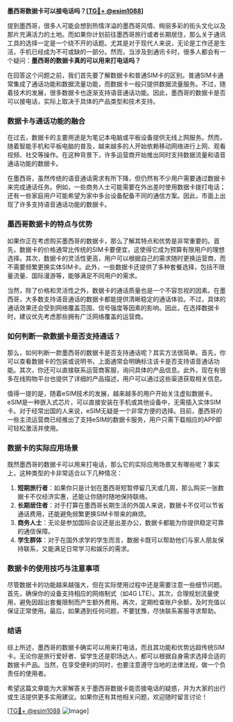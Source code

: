 **墨西哥数据卡可以接电话吗？[[TG💪+ @esim1088](https://t.me/s/esim1088)]**

提到墨西哥，很多人可能会想到热情洋溢的墨西哥风情、绚丽多彩的街头文化以及那片充满活力的土地。而如果你计划前往墨西哥旅行或者长期居住，那么关于通讯工具的选择一定是一个绕不开的话题。尤其是对于现代人来说，无论是工作还是生活，手机已经成为不可或缺的一部分。然而，当涉及到通讯卡时，很多人都会有一个疑问：**墨西哥的数据卡真的可以用来打电话吗？**

在回答这个问题之前，我们首先要了解数据卡和普通SIM卡的区别。普通SIM卡通常集成了通话功能和数据流量功能，而数据卡一般只提供数据流量服务。不过，随着技术的发展，很多数据卡也逐渐支持语音通话功能。因此，墨西哥的数据卡是否可以接电话，实际上取决于具体的产品类型和技术支持。

### 数据卡与通话功能的融合

在过去，数据卡的主要用途是为笔记本电脑或平板设备提供无线上网服务。然而，随着智能手机和平板电脑的普及，越来越多的人开始依赖移动网络进行上网、观看视频、社交等操作。在这种背景下，许多运营商开始推出同时支持数据流量和语音通话功能的数据卡。

在墨西哥，虽然传统的语音通话需求有所下降，但仍然有不少用户需要通过数据卡来完成通话任务。例如，一些商务人士可能需要在外出差时使用数据卡拨打电话；还有一些家庭用户可能希望为家中多台设备配备不同的通信方案。因此，市面上出现了许多支持语音通话功能的数据卡。

### 墨西哥数据卡的特点与优势

如果你正在考虑购买墨西哥的数据卡，那么了解其特点和优势是非常重要的。首先，数据卡的价格通常比传统的SIM卡要便宜，这使得它成为预算有限用户的理想选择。其次，数据卡的灵活性更高，用户可以根据自己的需求随时更换运营商，而不需要频繁更换实体SIM卡。此外，一些数据卡还提供了多种套餐选择，包括不限量流量、国际漫游等，能够满足不同用户的需求。

当然，除了价格和灵活性之外，数据卡的通话质量也是一个不容忽视的因素。在墨西哥，大多数支持语音通话的数据卡都能提供清晰稳定的通话体验。不过，具体的通话效果还会受到网络覆盖范围、信号强度等因素的影响。因此，在选择数据卡时，建议优先考虑那些拥有广泛网络覆盖的运营商。

### 如何判断一款数据卡是否支持通话？

那么，如何判断一款墨西哥的数据卡是否支持通话呢？其实方法很简单。首先，你可以查看数据卡的包装或说明书，上面通常会明确标注该卡是否支持语音通话功能。其次，你还可以直接联系运营商客服，询问具体的产品信息。此外，现在有很多在线购物平台也提供了详细的产品描述，用户可以通过这些渠道获取相关信息。

值得一提的是，随着eSIM技术的发展，越来越多的用户开始关注虚拟数据卡。eSIM是一种嵌入式芯片，可以直接安装在手机或其他设备中，无需插入实体SIM卡。对于经常出国的人来说，eSIM无疑是一个非常方便的选择。目前，墨西哥的一些主流运营商已经推出了支持eSIM的数据卡服务，用户只需下载相应的APP即可轻松激活并使用。

### 数据卡的实际应用场景

既然墨西哥的数据卡可以用来打电话，那么它的实际应用场景又有哪些呢？事实上，这种类型的卡非常适合以下几种情况：

1. **短期旅行者**：如果你只是计划在墨西哥短暂停留几天或几周，那么购买一张数据卡不仅经济实惠，还能让你随时随地保持联络。
2. **长期居住者**：对于打算在墨西哥长期生活的外国人来说，数据卡不仅可以节省通话费用，还能避免频繁更换SIM卡带来的麻烦。
3. **商务人士**：无论是参加国际会议还是出差办公，数据卡都能为你提供稳定可靠的通信保障。
4. **学生群体**：对于在国外求学的学生而言，数据卡既可以帮助他们与家人朋友保持联系，又能满足日常学习和娱乐的需求。

### 数据卡的使用技巧与注意事项

尽管数据卡的功能越来越强大，但在实际使用过程中还是需要注意一些细节问题。首先，确保你的设备支持相应的网络制式（如4G LTE）。其次，合理规划流量使用，避免因超出套餐限制而产生额外费用。再次，定期检查账户余额，及时充值以保证正常使用。最后，如果遇到任何问题，不要犹豫，尽快联系客服寻求帮助。

### 结语

综上所述，墨西哥的数据卡确实可以用来打电话，而且其功能和优势远超传统SIM卡。无论你是旅行爱好者、留学生还是职场达人，都可以根据自身需求选择合适的数据卡产品。当然，在享受便利的同时，也要注意遵守当地的法律法规，做一个负责任的使用者。

希望这篇文章能为大家解答关于墨西哥数据卡能否接电话的疑惑，并为大家的出行或生活提供更多实用建议。如果你还有其他相关问题，欢迎随时留言讨论！

[[TG💪+ @esim1088](https://t.me/s/esim1088) ![Image](https://i.postimg.cc/4NQfJmqS/Snipaste-2025-05-13-00-14-12.png)]